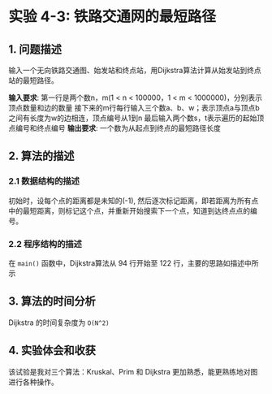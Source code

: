 # 实验 4-3: 铁路交通网的最短路径

## 1. 问题描述

输入一个无向铁路交通图、始发站和终点站，用Dijkstra算法计算从始发站到终点站的最短路径。

__输入要求__: 
第一行是两个数n，m(1 < n < 100000，1 < m < 1000000)，分别表示顶点数量和边的数量
接下来的m行每行输入三个数a、b、w；表示顶点a与顶点b之间有长度为w的边相连，顶点编号从1到n
最后输入两个数s，t表示遍历的起始顶点编号和终点编号
__输出要求__:
一个数为从起点到终点的最短路径长度

## 2. 算法的描述

### 2.1 数据结构的描述

初始时，设每个点的距离都是未知的(-1), 然后逐次标记距离，即若距离为所有点中的最短距离，则标记这个点，并重新开始搜索下一个点，知道到达终点点的编号。

### 2.2 程序结构的描述

在 `main()` 函数中，Dijkstra算法从 94 行开始至 122 行，主要的思路如描述中所示

## 3. 算法的时间分析

Dijkstra 的时间复杂度为 `O(N^2)`

## 4. 实验体会和收获

该试验是我对三个算法：Kruskal、Prim 和 Dijkstra 更加熟悉，能更熟练地对图进行各种操作。
